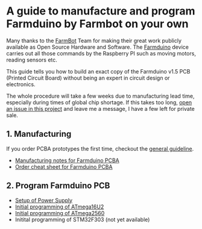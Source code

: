 # A guide to manufacture and program Farmduino by Farmbot on your own

Many thanks to the [FarmBot](https://farm.bot/) Team for making their great work publicly available as Open Source Hardware and Software. The [Farmduino](https://genesis.farm.bot/v1.5/Extras/bom/electronics-and-wiring#farmduino) device carries out all those commands by the Raspberry PI such as moving motors, reading sensors etc.

This guide tells you how to build an exact copy of the Farmduino v1.5 PCB (Printed Circuit Board) without being an expert in circuit design or electronics.

The whole procedure will take a few weeks due to manufacturing lead time, especially during times of global chip shortage. If this takes too long, [open an issue in this project](https://github.com/paulhaufe/farmbot-pcbs/issues) and leave me a message, I have a few left for private sale.

## 1. Manufacturing

If you order PCBA prototypes the first time, checkout the [general guideline](../README.md).

* [Manufacturing notes for Farmduino PCBA](/manufacturing-notes/readme.md)
* [Order cheat sheet for Farmduino PCBA](order.md)

## 2. Program Farmduino PCB

* [Setup of Power Supply](hardware-setup)
* [Initial programming of ATmega16U2](atmega16u2/readme.md)
* [Initial programming of ATmega2560](atmega2560/readme.md)
* Initital programming of STM32F303 (not yet available)
